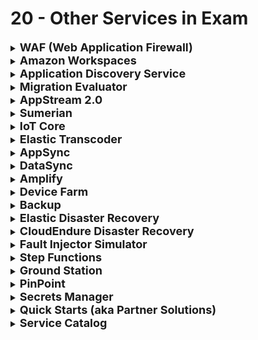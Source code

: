 # 20 - Other Services in Exam

<details>
  	<summary>
		<strong>
			<font size=4>
				WAF (Web Application Firewall)
			</font>
		</strong>
	</summary>
	<font size=4>
		Protect web apps [not hosted on AWS] from exploits (e.g. SQL injection, cross-site scripting...); part of CloudFront
	</font>
</details>
<details>
  	<summary>
		<strong>
			<font size=4>
				Amazon Workspaces
			</font>
		</strong>
	</summary>
	<font size=4>
		Managed desktop virtualization for Windows and Linux
	</font>
</details>
<details>
  	<summary>
		<strong>
			<font size=4>
				Application Discovery Service
			</font>
		</strong>
	</summary>
	<font size=4>
		Plan migration to AWS by collecting data from on-premise
	</font>
</details>
<details>
  	<summary>
		<strong>
			<font size=4>
				Migration Evaluator
			</font>
		</strong>
	</summary>
	<font size=4>
		Build a Business Case for migrating to AWS
	</font>
</details>
<details>
  	<summary>
		<strong>
			<font size=4>
				AppStream 2.0
			</font>
		</strong>
	</summary>
	<font size=4>
		Desktop app streaming service
	</font>
</details>
<details>
  	<summary>
		<strong>
			<font size=4>
				Sumerian
			</font>
		</strong>
	</summary>
	<font size=4>
		Create VR and AR apps
	</font>
</details>
<details>
  	<summary>
		<strong>
			<font size=4>
				IoT Core
			</font>
		</strong>
	</summary>
	<font size=4>
		Connected devices securely interact with cloud apps
	</font>
</details>
<details>
  	<summary>
		<strong>
			<font size=4>
				Elastic Transcoder
			</font>
		</strong>
	</summary>
	<font size=4>
		S3 file conversion to required format
	</font>
</details>
<details>
  	<summary>
		<strong>
			<font size=4>
				AppSync
			</font>
		</strong>
	</summary>
	<font size=4>
		Sync data for apps in realtime
	</font>
</details>
<details>
  	<summary>
		<strong>
			<font size=4>
				DataSync
			</font>
		</strong>
	</summary>
	<font size=4>
		Move data from on-premises to AWS
	</font>
</details>
<details>
  	<summary>
		<strong>
			<font size=4>
				Amplify
			</font>
		</strong>
	</summary>
	<font size=4>
		Deploy full stack mobile and web apps (Next.js only)
	</font>
</details>
<details>
  	<summary>
		<strong>
			<font size=4>
				Device Farm
			</font>
		</strong>
	</summary>
	<font size=4>
		Test apps against mobile and desktop browsers
	</font>
</details>
<details>
  	<summary>
		<strong>
			<font size=4>
				Backup
			</font>
		</strong>
	</summary>
	<font size=4>
		Automated backups for AWS services
	</font>
</details>
<details>
  	<summary>
		<strong>
			<font size=4>
				Elastic Disaster Recovery
			</font>
		</strong>
	</summary>
	<font size=4>
		Recover cloud based servers
	</font>
</details>
<details>
  	<summary>
		<strong>
			<font size=4>
				CloudEndure Disaster Recovery
			</font>
		</strong>
	</summary>
	<font size=4>
		Recover your environment from data corruption, malware...
	</font>
</details>
<details>
  	<summary>
		<strong>
			<font size=4>
				Fault Injector Simulator
			</font>
		</strong>
	</summary>
	<font size=4>
		Run experiments to observe and improve response times
	</font>
</details>
<details>
  	<summary>
		<strong>
			<font size=4>
				Step Functions
			</font>
		</strong>
	</summary>
	<font size=4>
		Build serverless visual workflow to orchestrate your lambda functions
	</font>
</details>
<details>
  	<summary>
		<strong>
			<font size=4>
				Ground Station
			</font>
		</strong>
	</summary>
	<font size=4>
		Control satellite communications and data
	</font>
</details>
<details>
  	<summary>
		<strong>
			<font size=4>
				PinPoint
			</font>
		</strong>
	</summary>
	<font size=4>
		Marketing communications service (e.g. email, sms, voice...)
	</font>
</details>
<details>
  	<summary>
		<strong>
			<font size=4>
				Secrets Manager
			</font>
		</strong>
	</summary>
	<font size=4>
		Store secrets/passwords/keys
	</font>
</details>
<details>
  	<summary>
		<strong>
			<font size=4>
				Quick Starts (aka Partner Solutions)
			</font>
		</strong>
	</summary>
	<font size=4>
		Rapidly deploy popular technologies in AWS
	</font>
</details>
<details>
  	<summary>
		<strong>
			<font size=4>
				Service Catalog
			</font>
		</strong>
	</summary>
	<font size=4>
		Centrally manage commonly deployed IT services
	</font>
</details>